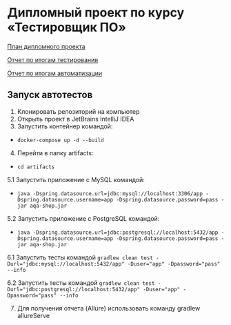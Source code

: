 # Дипломный проект по курсу «Тестировщик ПО»
[План дипломного проекта](https://github.com/AnastasiaMR/Diplom/blob/master/Plan.md) 

[Отчет по итогам тестирования](https://github.com/AnastasiaMR/Diplom/blob/master/Report.md)

[Отчет по итогам автоматизации](https://github.com/AnastasiaMR/Diplom/blob/master/Summary.md)

## Запуск автотестов
1. Клонировать репозиторий на компьютер
2. Открыть проект в JetBrains IntelliJ IDEA
3. Запустить контейнер командой: 
* `docker-compose up -d --build`

4. Перейти в папку artifacts:
* `cd artifacts`

5.1 Запустить приложение с MySQL командой: 
* `java -Dspring.datasource.url=jdbc:mysql://localhost:3306/app -Dspring.datasource.username=app -Dspring.datasource.password=pass -jar aqa-shop.jar`

5.2 Запустить приложение с PostgreSQL командой:
* `java -Dspring.datasource.url=jdbc:postgresql://localhost:5432/app -Dspring.datasource.username=app -Dspring.datasource.password=pass -jar aqa-shop.jar` 

6.1 Запустить тесты командой `gradlew clean test -Durl="jdbc:mysql://localhost:5432/app" -Duser="app" -Dpassword="pass" --info`

6.2 Запустить тесты командой `gradlew clean test -Durl="jdbc:postgresql://localhost:5432/app" -Duser="app" -Dpassword="pass" --info`

7. Для получения отчета (Allure) использовать команду gradlew allureServe
